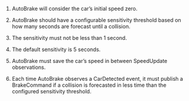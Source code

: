 1. AutoBrake will consider the car’s initial speed zero.

2. AutoBrake should have a configurable sensitivity threshold based on how many seconds are forecast until a collision. 

3. The sensitivity must not be less than 1 second.
4. The default sensitivity is 5 seconds.
5. AutoBrake must save the car’s speed in between SpeedUpdate observations.

6. Each time AutoBrake observes a CarDetected event, it must publish a BrakeCommand if a collision is forecasted in less time than the configured sensitivity threshold.
